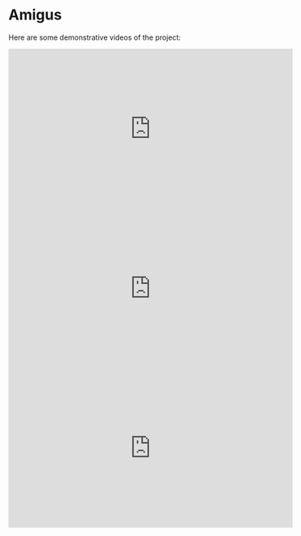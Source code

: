 <link rel="stylesheet" href="css/markdown.css">

# Amigus

Here are some demonstrative videos of the project:

<iframe width="560" height="315" src="https://www.youtube.com/embed/PdIJK_yQuXE" frameborder="0" allow="accelerometer; autoplay; clipboard-write; encrypted-media; gyroscope; picture-in-picture" allowfullscreen></iframe>

<iframe width="560" height="315" src="https://www.youtube.com/embed/_mzgBu7CK7M" frameborder="0" allow="accelerometer; autoplay; clipboard-write; encrypted-media; gyroscope; picture-in-picture" allowfullscreen></iframe>

<iframe width="560" height="315" src="https://www.youtube.com/embed/nQA81GdFI6Y" frameborder="0" allow="accelerometer; autoplay; clipboard-write; encrypted-media; gyroscope; picture-in-picture" allowfullscreen></iframe>
